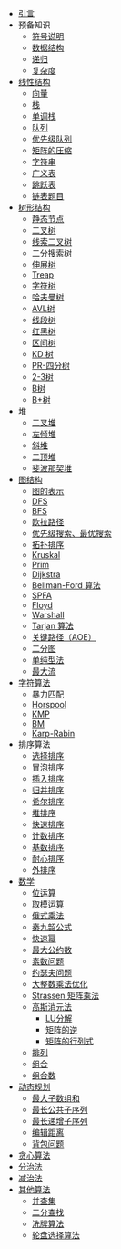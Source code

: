 - [引言](README.md)
- 预备知识
  - [符号说明](propaedeutics/symbol)
  - [数据结构](propaedeutics/data-structure.md)
  - [递归](propaedeutics/recursion.md)
  - [复杂度](propaedeutics/complexity)
- [线性结构](linear/README.md)
  - [向量](linear/vector/index.md)
  - [栈](linear/stack/index.md)
  - [单调栈](linear/monotone-stack.md)
  - [队列](linear/queue/index.md)
  - [优先级队列](linear/priority_queue.md)
  - [矩阵的压缩](linear/matrix-compression.md)
  - [字符串](linear/string/index.md)
  - [广义表](linear/multilist.md)
  - [跳跃表](linear/skiplist.md)
  - [链表题目](linear/linked-list-problem/index.md)
- [树形结构](tree/README.md)
  - [静态节点](tree/static-node.md)
  - [二叉树](tree/binary-tree.md)
  - [线索二叉树](tree/threaded-binary-tree.md)
  - [二分搜索树](tree/binary-search-tree.md)
  - [伸展树](tree/splay-tree)
  - [Treap](tree/treap)
  - [字符树](tree/trie-tree.md)
  - [哈夫曼树](tree/huffman-tree.md)
  - [AVL树](tree/avl-tree.md)
  - [线段树](tree/segment-tree.md)
  - [红黑树](tree/red-black-tree)
  - [区间树](tree/interval-tree)
  - [KD 树](tree/kd-tree)
  - [PR-四分树]()
  - [2-3树](tree/2-3-tree)
  - [B树](tree/b-tree)
  - [B+树](tree/b+-tree)
- 堆
  - [二叉堆](heap/binary-heap/index.md)
  - [左倾堆](heap/leftist-heap.md)
  - [斜堆](heap/skew-heap)
  - [二顶堆]()
  - [斐波那契堆](heap/fibonacci-heap)
- [图结构]()
  - [图的表示](graph/graph-represence.md)
  - [DFS]()
  - [BFS](graph/bfs/index.md)
  - [欧拉路径](graph/euler-path/index.md)
  - [优先级搜索、最优搜索]()
  - [拓扑排序](graph/topological-sort.md)
  - [Kruskal](graph/kruskal.md)
  - [Prim](graph/prim.md)
  - [Dijkstra](graph/dijkstra.md)
  - [Bellman-Ford 算法]()
  - [SPFA]()
  - [Floyd](graph/floyd.md)
  - [Warshall](graph/warshall.md)
  - [Tarjan 算法]()
  - [关键路径（AOE）](graph/critical-path.md)
  - [二分图]()
  - [单纯型法]()
  - [最大流]()
- [字符算法]()
  - [暴力匹配](string/brute-match.md)
  - [Horspool](string/horspol)
  - [KMP](string/kmp)
  - [BM](string/bm)
  - [Karp-Rabin](string/karp-rabin)
- 排序算法
  - [选择排序](sort/select-sort)
  - [冒泡排序](sort/bubble-sort)
  - [插入排序](sort/insert-sort)
  - [归并排序](sort/merge-sort)
  - [希尔排序](sort/shell-sort)
  - [堆排序](sort/heap-sort)
  - [快速排序](sort/quick-sort)
  - [计数排序](sort/counting-sort.md)
  - [基数排序](sort/radix-sort)
  - [耐心排序](sort/patience-sort)
  - [外排序]()
- [数学]()
  - [位运算](math/bit-operation.md)
  - [取模运算](math/module-operation.md)
  - [俄式乘法](math/russian-peasant-multiplication.md)
  - [秦九韶公式](math/horner's-rule.md)
  - [快速幂](math/quick-power.md)
  - [最大公约数](math/greatest-common-divisor.md)
  - [素数问题](math/prime-number.md)
  - [约瑟夫问题](math/josephus-problem)
  - [大整数乘法优化](math/big-integer-multiplication-optimization.md)
  - [Strassen 矩阵乘法](maht/strassen-matrix-muplication.md)
  - [高斯消元法]()
    - [LU分解]()
    - [矩阵的逆]()
    - [矩阵的行列式]()
  - [排列](math/permutaion.md)
  - [组合](math/combination.md)
  - [组合数](math/combinatorial-number.md)
- [动态规划]()
  - [最大子数组和](dynamic-programming/maximum-subarray.md)
  - [最长公共子序列](dynamic-programming/longest-common-subsequence.md)
  - [最长递增子序列](dynamic-programming/longest-increasing-subsequence.md)
  - [编辑距离](dynamic-programming/edit-distance.md)
  - [背包问题](dynamic-programming/pack.md)
- [贪心算法]()
- [分治法]()
- [减治法]()
- [其他算法]()
  - [并查集](others/union-find-set.md)
  - [二分查找](others/binary-search.md)
  - [洗牌算法](others/fisher-yates-shuffle.md)
  - [轮盘选择算法](others/roulette-wheel-selection/index.md)